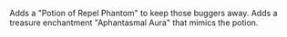 Adds a "Potion of Repel Phantom" to keep those buggers away.
Adds a treasure enchantment "Aphantasmal Aura" that mimics the potion.
